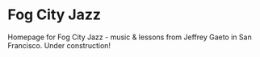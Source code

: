 # Fog City Jazz

Homepage for Fog City Jazz - music & lessons from Jeffrey Gaeto in San Francisco. Under construction!
